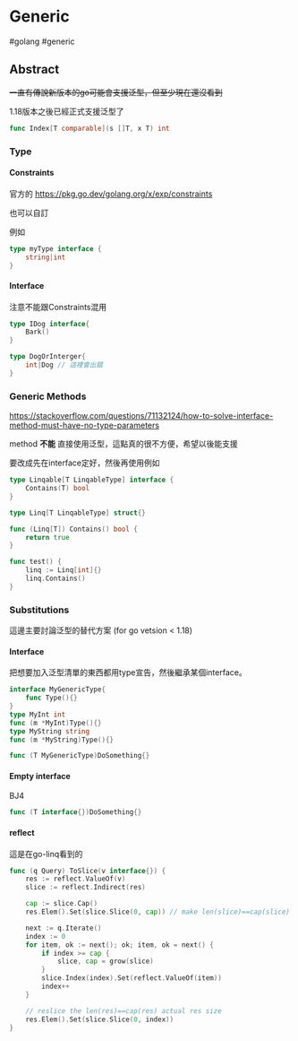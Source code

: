 # Generic

#golang #generic

## Abstract

~~一直有傳說新版本的go可能會支援泛型，但至少現在還沒看到~~

1.18版本之後已經正式支援泛型了

```go
func Index[T comparable](s []T, x T) int
```

### Type

#### Constraints

官方的 <https://pkg.go.dev/golang.org/x/exp/constraints>

也可以自訂

例如

```go
type myType interface {
	string|int
}
```

#### Interface

注意不能跟Constraints混用

```go
type IDog interface{
    Bark()
}

type DogOrInterger{
    int|Dog // 這裡會出錯
}
```

### Generic Methods

<https://stackoverflow.com/questions/71132124/how-to-solve-interface-method-must-have-no-type-parameters>

method **不能** 直接使用泛型，這點真的很不方便，希望以後能支援

要改成先在interface定好，然後再使用例如

```go
type Linqable[T LinqableType] interface {
	Contains(T) bool
}

type Linq[T LinqableType] struct{}

func (Linq[T]) Contains() bool {
	return true
}

func test() {
	linq := Linq[int]{}
	linq.Contains()
}
```

### Substitutions

這邊主要討論泛型的替代方案 (for go vetsion < 1.18)

#### Interface

把想要加入泛型清單的東西都用type宣告，然後繼承某個interface。

```go
interface MyGenericType{
    func Type(){}
}
type MyInt int
func (m *MyInt)Type(){}
type MyString string
func (m *MyString)Type(){}

func (T MyGenericType)DoSomething{}
```

#### Empty interface

BJ4

```go
func (T interface{})DoSomething{}
```

#### reflect

這是在go-linq看到的

```go
func (q Query) ToSlice(v interface{}) {
	res := reflect.ValueOf(v)
	slice := reflect.Indirect(res)

	cap := slice.Cap()
	res.Elem().Set(slice.Slice(0, cap)) // make len(slice)==cap(slice) from now on

	next := q.Iterate()
	index := 0
	for item, ok := next(); ok; item, ok = next() {
		if index >= cap {
			slice, cap = grow(slice)
		}
		slice.Index(index).Set(reflect.ValueOf(item))
		index++
	}

	// reslice the len(res)==cap(res) actual res size
	res.Elem().Set(slice.Slice(0, index))
}
```
